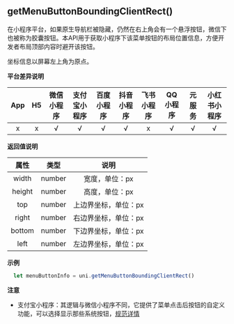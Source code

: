 ## getMenuButtonBoundingClientRect()

在小程序平台，如果原生导航栏被隐藏，仍然在右上角会有一个悬浮按钮，微信下也被称为胶囊按钮。本API用于获取小程序下该菜单按钮的布局位置信息，方便开发者布局顶部内容时避开该按钮。

坐标信息以屏幕左上角为原点。

**平台差异说明**

|App	|H5	|微信小程序	|支付宝小程序	|百度小程序	|抖音小程序|飞书小程序	|QQ小程序	|元服务|小红书小程序|
|:-:	|:-:|:-:		|:-:			|:-:		|:-:		|:-:		|:-:		|:-:|:-:|
|x		|x	|√			|√				|√			|√			|x|√			|√|√|

**返回值说明**

|属性	  |类型	  |说明					      |
|:-:	  |:-:    |:-:		            |
|width	|number	|宽度，单位：px			  |
|height	|number	|高度，单位：px			  |
|top	  |number	|上边界坐标，单位：px	|
|right	|number	|右边界坐标，单位：px	|
|bottom	|number	|下边界坐标，单位：px	|
|left	  |number	|左边界坐标，单位：px	|

**示例**

```javascript
  let menuButtonInfo = uni.getMenuButtonBoundingClientRect()
```

**注意**

- 支付宝小程序：其逻辑与微信小程序不同，它提供了菜单点击后按钮的自定义功能，可以选择显示那些系统按钮，[规范详情](https://docs.alipay.com/mini/api/optionmenuitem)
